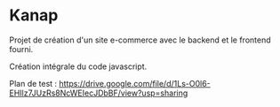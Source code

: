 # Kanap

Projet de création d'un site e-commerce avec le backend et le frontend fourni.

Création intégrale du code javascript.

Plan de test : https://drive.google.com/file/d/1Ls-O0l6-EHIlz7JUzRs8NcWEIecJDbBF/view?usp=sharing
